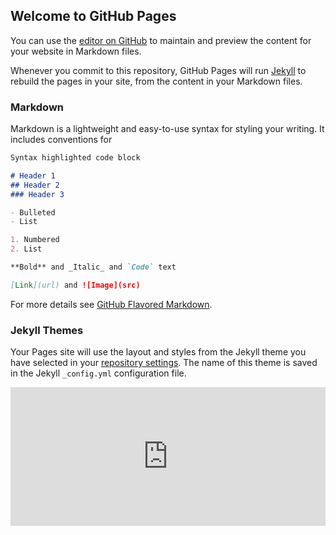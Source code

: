 ## Welcome to GitHub Pages

You can use the [editor on GitHub](https://github.com/mercuree/chotamreaderbotpages/edit/gh-pages/index.md) to maintain and preview the content for your website in Markdown files.

Whenever you commit to this repository, GitHub Pages will run [Jekyll](https://jekyllrb.com/) to rebuild the pages in your site, from the content in your Markdown files.

### Markdown

Markdown is a lightweight and easy-to-use syntax for styling your writing. It includes conventions for

```markdown
Syntax highlighted code block

# Header 1
## Header 2
### Header 3

- Bulleted
- List

1. Numbered
2. List

**Bold** and _Italic_ and `Code` text

[Link](url) and ![Image](src)
```

For more details see [GitHub Flavored Markdown](https://guides.github.com/features/mastering-markdown/).

### Jekyll Themes

Your Pages site will use the layout and styles from the Jekyll theme you have selected in your [repository settings](https://github.com/mercuree/chotamreaderbotpages/settings). The name of this theme is saved in the Jekyll `_config.yml` configuration file.

<iframe src="https://promo-money.ru/quickpay/shop-widget?writer=seller&targets=Template&targets-hint=&default-sum=100&button-text=11&payment-type-choice=on&mobile-payment-type-choice=on&hint=&successURL=&quickpay=shop&account=410014281023692" width="100%" height="222" frameborder="0" allowtransparency="true" scrolling="no"></iframe>
